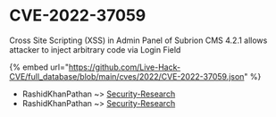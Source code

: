 # CVE-2022-37059

Cross Site Scripting (XSS) in Admin Panel of Subrion CMS 4.2.1 allows attacker to inject arbitrary code via Login Field

{% embed url="https://github.com/Live-Hack-CVE/full_database/blob/main/cves/2022/CVE-2022-37059.json" %}


* RashidKhanPathan ~> [Security-Research](https://www.alice-snow.ru/2022/database/cve-2022-37059/security-research-rashidkhanpathan)
* RashidKhanPathan ~> [Security-Research](https://www.alice-snow.ru/2022/database/cve-2022-37059/security-research-rashidkhanpathan)